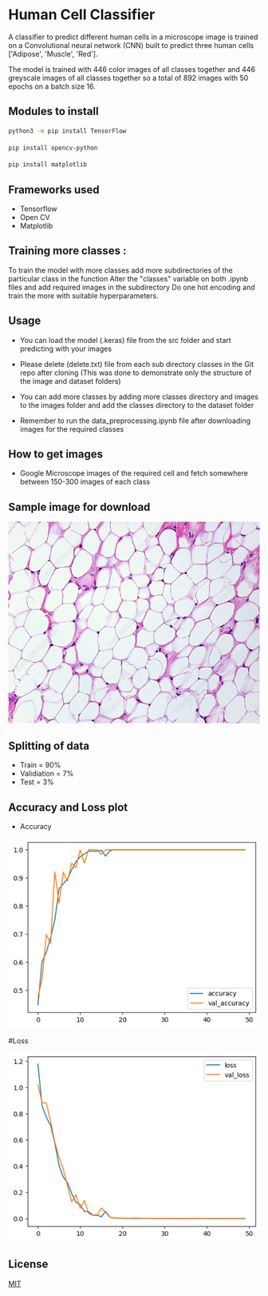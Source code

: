 # Human Cell Classifier

A classifier to predict different human cells in a microscope image is trained on a Convolutional neural network (CNN) built to predict three human cells ['Adipose', 'Muscle', 'Red'].

The model is trained with 446 color images of all classes together and 446 greyscale images of all classes together so a total of 892 images with 50 epochs on a batch size 16.

## Modules to install

```bash
python3 -m pip install TensorFlow

pip install opencv-python

pip install matplotlib
```

## Frameworks used

* Tensorflow
* Open CV
* Matplotlib

## Training more classes :

To train the model with more classes add more subdirectories of the particular class in the function Alter the "classes" variable on both .ipynb files and add required images in the subdirectory Do one hot encoding and train the more with suitable hyperparameters.

## Usage

* You can load the model (.keras) file from the src folder and start predicting with your images

* Please delete (delete.txt) file from each sub directory classes in the Git repo after cloning (This was done to demonstrate only the structure of the image and dataset folders)

* You can add more classes by adding more classes directory and images to the images folder and add the classes directory to the dataset folder 

* Remember to run the data_preprocessing.ipynb file after downloading images for the required classes

## How to get images

* Google Microscope images of the required cell and fetch somewhere between 150-300 images of each class

## Sample image for download

![Sample microscope image](https://github.com/enockjamin01/human-cell-classfication/blob/main/sample/sample-adipose.jpg)

## Splitting of data

* Train = 90%
* Validiation = 7%
* Test = 3%

## Accuracy and Loss plot

* Accuracy

![Accuracy](https://github.com/enockjamin01/human-cell-classfication/blob/main/plots/accuracy.png)

#Loss

![Loss](https://github.com/enockjamin01/human-cell-classfication/blob/main/plots/loss-plot.png)

## License

[MIT](https://choosealicense.com/licenses/mit/)
